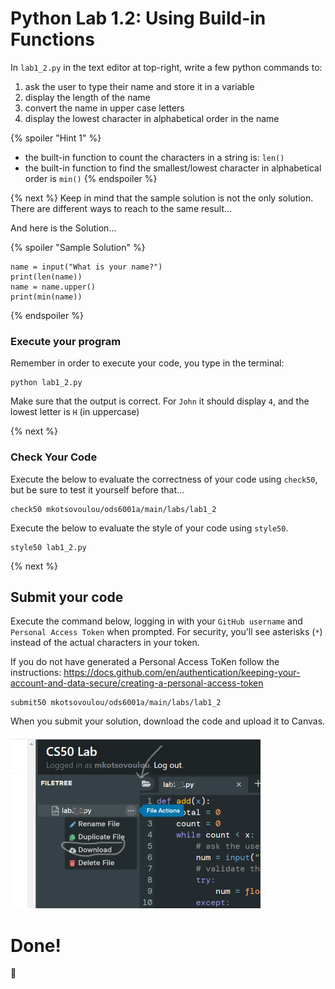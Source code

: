 # Python Lab 1.2: Using Build-in Functions

In `lab1_2.py` in the text editor at top-right, write a few python commands to:
1. ask the user to type their name and store it in a variable
2. display the length of the name
3. convert the name in upper case letters
4. display the lowest character in alphabetical order in the name

{% spoiler "Hint 1" %}
- the built-in function to count the characters in a string is: `len()`
- the built-in function to find the smallest/lowest character in alphabetical order is `min()`
{% endspoiler %}


{% next %}
Keep in mind that the sample solution is not the only solution. There are different ways to reach to the same result...

And here is the Solution...

{% spoiler "Sample Solution" %}

```
name = input("What is your name?")
print(len(name))
name = name.upper()
print(min(name))
```

{% endspoiler %}

### Execute your program 

Remember in order to execute your code, you type in the terminal:

```
python lab1_2.py
```

Make sure that the output is correct. For `John` it should display `4`, and the lowest letter is `H` (in uppercase)

{% next %}

### Check Your Code

Execute the below to evaluate the correctness of your code using `check50`, but be sure to test it yourself before that...

```
check50 mkotsovoulou/ods6001a/main/labs/lab1_2
```

Execute the below to evaluate the style of your code using `style50`.

```
style50 lab1_2.py
```

{% next %}

## Submit your code

Execute the command below, logging in with your `GitHub username` and `Personal Access Token` when prompted. For security, you'll see asterisks (`*`) instead of the actual characters in your token. 

If you do not have generated a Personal Access ToKen follow the instructions: 
https://docs.github.com/en/authentication/keeping-your-account-and-data-secure/creating-a-personal-access-token

```
submit50 mkotsovoulou/ods6001a/main/labs/lab1_2
```

When you submit your solution, download the code and upload it to Canvas.

![Image of download](download.png)


# Done!
:tada: